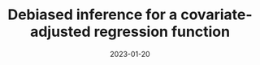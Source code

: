 ---
layout: default 
title: "Debiased inference for a covariate-adjusted regression function"
authors: Kenta Takatsu and Ted Westling
year: 2024
date: "2023-01-20"
link: https://arxiv.org/abs/2210.06448
publication: "Journal of the Royal Statistical Society: Series B"
category: Selected Papers
highlight: Honorable mention for Best Student Paper at SLDS 2023
code: https://github.com/Kenta426/DebiasedDoseResponse
---